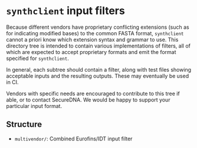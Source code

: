 # `synthclient` input filters

Because different vendors have proprietary conflicting extensions
(such as for indicating modified bases) to the common FASTA format,
`synthclient` cannot a priori know which extension syntax and grammar
to use.  This directory tree is intended to contain various
implementations of filters, all of which are expected to accept
proprietary formats and emit the format specified for `synthclient`.

In general, each subtree should contain a filter, along with test
files showing acceptable inputs and the resulting outputs.  These may
eventually be used in CI.

Vendors with specific needs are encouraged to contribute to this tree
if able, or to contact SecureDNA.  We would be happy to support your
particular input format.

## Structure

- `multivendor/`: Combined Eurofins/IDT input filter
